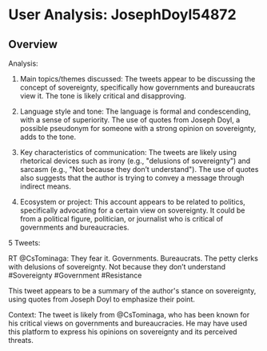 # User Analysis: JosephDoyl54872

## Overview

Analysis:

1. Main topics/themes discussed:
The tweets appear to be discussing the concept of sovereignty, specifically how governments and bureaucrats view it. The tone is likely critical and disapproving.

2. Language style and tone:
The language is formal and condescending, with a sense of superiority. The use of quotes from Joseph Doyl, a possible pseudonym for someone with a strong opinion on sovereignty, adds to the tone.

3. Key characteristics of communication:
The tweets are likely using rhetorical devices such as irony (e.g., "delusions of sovereignty") and sarcasm (e.g., "Not because they don’t understand"). The use of quotes also suggests that the author is trying to convey a message through indirect means.

4. Ecosystem or project:
This account appears to be related to politics, specifically advocating for a certain view on sovereignty. It could be from a political figure, politician, or journalist who is critical of governments and bureaucracies.

5 Tweets:

RT @CsTominaga: They fear it. Governments. Bureaucrats. The petty clerks with delusions of sovereignty. Not because they don’t understand #Sovereignty #Government #Resistance

This tweet appears to be a summary of the author's stance on sovereignty, using quotes from Joseph Doyl to emphasize their point.

Context: The tweet is likely from @CsTominaga, who has been known for his critical views on governments and bureaucracies. He may have used this platform to express his opinions on sovereignty and its perceived threats.